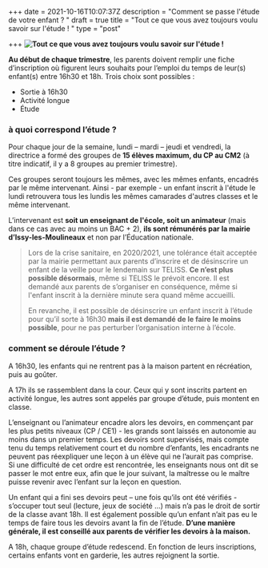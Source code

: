 +++
date = 2021-10-16T10:07:37Z
description = "Comment se passe l'étude de votre enfant ? "
draft = true
title = "Tout ce que vous avez toujours voulu savoir sur l'étude ! "
type = "post"

+++
**![Tout ce que vous avez toujours voulu savoir sur l'étude ! ](/capture-d-ecran-2021-10-16-a-12-35-19.png "etude")**

**Au début de chaque trimestre**, les parents doivent remplir une fiche d’inscription où figurent leurs souhaits pour l’emploi du temps de leur(s) enfant(s) entre 16h30 et 18h. Trois choix sont possibles :

* Sortie à 16h30
* Activité longue
* Étude

### **à quoi correspond l’étude** ?

Pour chaque jour de la semaine, lundi – mardi – jeudi et vendredi, la directrice a formé des groupes de **15 élèves maximum, du CP au CM2** (à titre indicatif, il y  a 8 groupes au premier trimestre).

Ces groupes seront toujours les mêmes, avec les mêmes enfants, encadrés par le même intervenant. Ainsi - par exemple - un enfant inscrit à l'étude le lundi retrouvera tous les lundis les mêmes camarades d'autres classes et le même intervenant.

L’intervenant est **soit un enseignant de l'école, soit un animateur** (mais dans ce cas avec au moins un BAC + 2), **ils sont rémunérés par la mairie d’Issy-les-Moulineaux** et non par l’Éducation nationale.

> Lors de la crise sanitaire, en 2020/2021, une tolérance était acceptée par la mairie permettant aux parents d’inscrire et de désinscrire un enfant de la veille pour le lendemain sur TELISS. **Ce n’est plus possible désormais**, même si TELISS le prévoit encore. Il est demandé aux parents de s’organiser en conséquence, même si l'enfant inscrit à la dernière minute sera quand même accueilli.
>
> En revanche, il est possible de désinscrire un enfant inscrit à l’étude pour qu’il sorte à 16h30 **mais il est demandé de le faire le moins possible**, pour ne pas perturber l’organisation interne à l’école.

### **comment se déroule l’étude** ?

A 16h30, les enfants qui ne rentrent pas à la maison partent en récréation, puis au goûter.

A 17h ils se rassemblent dans la cour. Ceux qui y sont inscrits partent en activité longue, les autres sont appelés par groupe d’étude, puis montent en classe.

L’enseignant ou l’animateur encadre alors les devoirs, en commençant par les plus petits niveaux (CP / CE1) - les grands sont laissés en autonomie au moins dans un premier temps. Les devoirs sont supervisés, mais compte tenu du temps relativement court et du nombre d’enfants, les encadrants ne peuvent pas réexpliquer une leçon à un élève qui ne l’aurait pas comprise. Si une difficulté de cet ordre est rencontrée, les enseignants nous ont dit se passer le mot entre eux, afin que le jour suivant, la maîtresse ou le maître puisse revenir avec l’enfant sur la leçon en question.

Un enfant qui a fini ses devoirs peut – une fois qu’ils ont été vérifiés - s’occuper tout seul (lecture, jeux de société …) mais n’a pas le droit de sortir de la classe avant 18h. Il est également possible qu’un enfant n’ait pas eu le temps de faire tous les devoirs avant la fin de l’étude. **D’une manière générale, il est conseillé aux parents de vérifier les devoirs à la maison.**

A 18h, chaque groupe d’étude redescend. En fonction de leurs inscriptions, certains enfants vont en garderie, les autres rejoignent la sortie.